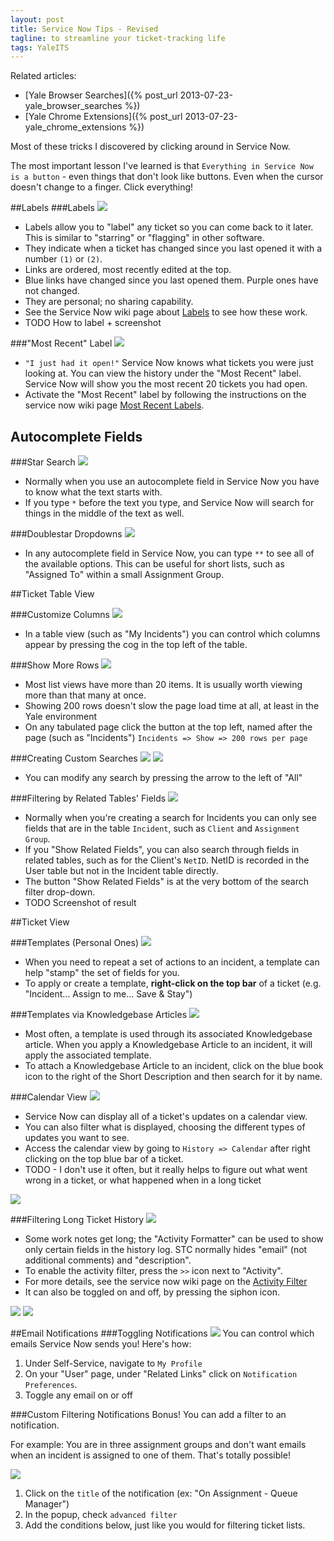 ```yaml
---
layout: post
title: Service Now Tips - Revised
tagline: to streamline your ticket-tracking life
tags: YaleITS
---
```

Related articles:

- [Yale Browser Searches]({% post_url 2013-07-23-yale_browser_searches %})
- [Yale Chrome Extensions]({% post_url 2013-07-23-yale_chrome_extensions %})


Most of these tricks I discovered by clicking around in Service Now.

The most important lesson I've learned is that `Everything in Service Now is a button` - even things that don't look like buttons. Even when the cursor doesn't change to a finger. Click everything!


##Labels
###Labels
<img src="{{site.url}}/assets/images/SN-Labels.png" class="righty">
- Labels allow you to "label" any ticket so you can come back to it later. This is similar to "starring" or "flagging" in other software.
- They indicate when a ticket has changed since you last opened it with a number `(1)` or `(2)`.
- Links are ordered, most recently edited at the top.
- Blue links have changed since you last opened them. Purple ones have not changed.
- They are personal; no sharing capability.
- See the Service Now wiki page about [Labels](http://wiki.servicenow.com/index.php?title=Creating_and_Using_Labels) to see how these work.
- TODO How to label + screenshot


###"Most Recent" Label
<img src="{{site.url}}/assets/images/SN-MostRecent.png" class="righty">
- `"I just had it open!"` Service Now knows what tickets you were just looking at. You can view the history under the "Most Recent" label. Service Now will show you the most recent 20 tickets you had open.
- Activate the "Most Recent" label by following the instructions on the service now wiki page [Most Recent Labels](http://wiki.servicenow.com/index.php?title=Activating_Most_Active_and_Most_Recent_Labels).



## Autocomplete Fields

###Star Search
<img src="{{site.url}}/assets/images/SN-AsteriskSingle.png" class="righty">
- Normally when you use an autocomplete field in Service Now you have to
know what the text starts with.
- If you type `*` before the text you type, and Service Now will search for things in the middle of the text as well.

###Doublestar Dropdowns
<img src="{{site.url}}/assets/images/SN-AsteriskDouble.png" class="righty">
- In any autocomplete field in Service Now, you can type `**` to see all of the available options. This can be useful for short lists, such as "Assigned To" within a small Assignment Group.



##Ticket Table View

###Customize Columns
<img src="{{site.url}}/assets/images/SN-TableCustomizeColumns.png" class="righty">
- In a table view (such as "My Incidents") you can control which columns
  appear by pressing the cog in the top left of the table.

###Show More Rows
<img src="{{site.url}}/assets/images/SN-MoreRows.png" class="righty">
- Most list views have more than 20 items. It is usually worth viewing more than that many at once.
- Showing 200 rows doesn't slow the page load time at all, at least in
  the Yale environment
- On any tabulated page click the button at the top left, named after
  the page (such as "Incidents") `Incidents => Show => 200 rows per page`

###Creating Custom Searches
<img src="{{site.url}}/assets/images/SN-SearchFilterContracted.png" class="righty">
<img src="{{site.url}}/assets/images/SN-SearchFilterExpanded.png" class="righty">
- You can modify any search by pressing the arrow to the left of "All"

###Filtering by Related Tables' Fields
<img src="{{site.url}}/assets/images/SN-SearchFilterShowRelated.png" class="righty">
- Normally when you're creating a search for Incidents you can only see
  fields that are in the table `Incident`, such as `Client` and
  `Assignment Group`.
- If you "Show Related Fields", you can also search through fields in related tables, such as for the Client's `NetID`. NetID is recorded in the User table but not in the Incident table directly.
- The button "Show Related Fields" is at the very bottom of the search
  filter drop-down.
- TODO Screenshot of result



##Ticket View

###Templates (Personal Ones)
<img src="{{site.url}}/assets/images/SN-ApplyTemplate.png" class="righty">
- When you need to repeat a set of actions to an incident, a template can help "stamp" the set of fields for you.
- To apply or create a template, **right-click on the top bar** of a ticket (e.g. "Incident... Assign to me... Save & Stay")

###Templates via Knowledgebase Articles
<img src="{{site.url}}/assets/images/SN-KBButton.png" class="righty">
- Most often, a template is used through its associated Knowledgebase
  article. When you apply a Knowledgebase Article to an incident, it will apply
  the associated template.
- To attach a Knowledgebase Article to an incident, click on the blue book icon
  to the right of the Short Description and then search for it by name.

###Calendar View
<img src="{{site.url}}/assets/images/SN-CalendarViewOpen.png" class="righty">
- Service Now can display all of a ticket's updates on a calendar view.
- You can also filter what is displayed, choosing the different types of updates you want to see.
- Access the calendar view by going to `History => Calendar` after right
  clicking on the top blue bar of a ticket.
- TODO - I don't use it often, but it really helps to figure out what
  went wrong in a ticket, or what happened when in a long ticket

<img src="{{site.url}}/assets/images/SN-CalendarViewExample.png" class="righty">


###Filtering Long Ticket History
<img src="{{site.url}}/assets/images/SN-HistoryFilterExpanded.png" class="righty">
- Some work notes get long; the "Activity Formatter" can be used to show only certain fields in the history log. STC normally hides "email" (not additional comments) and "description".
- To enable the activity filter, press the `>>` icon next to "Activity". 
- For more details, see the service now wiki page on the [Activity Filter](http://wiki.servicenow.com/index.php?title=Activity_Formatter)
- It can also be toggled on and off, by pressing the siphon icon.

<img src="{{site.url}}/assets/images/SN-HistoryFilterEnabled.png" class="righty">
<img src="{{site.url}}/assets/images/SN-HistoryFilterDisabled.png" class="righty">


##Email Notifications
###Toggling Notifications
<img src="{{site.url}}/assets/images/SN-NotificationPreferences3.png" class="righty">
You can control which emails Service Now sends you! Here's how:

1. Under Self-Service, navigate to `My Profile`
1. On your "User" page, under "Related Links" click on `Notification
   Preferences`.
1. Toggle any email on or off


###Custom Filtering Notifications
Bonus! You can add a filter to an notification.

For example: You are in three assignment groups and don't want emails when an incident is assigned to one of them. That's totally possible!

<img src="{{site.url}}/assets/images/SN-NotificationPreferences4.png" class="righty">

1. Click on the `title` of the notification (ex: "On Assignment - Queue Manager")
1. In the popup, check `advanced filter`
1. Add the conditions below, just like you would for filtering ticket
   lists.

